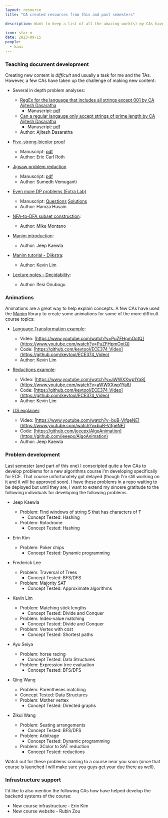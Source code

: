 ```yaml
---
layout: resource
title: "CA created resources from this and past semesters"

description: Want to keep a list of all the amazing work(s) my CAs have have. Some are published here. Some are in reserves  

icon: star-o
date: 2023-09-15
people:
  - kani
---
```


### Teaching document development

Creating new content is *difficult* and usually a task for me and the TAs. However, a few CAs have taken up the challenge of making new content: 

- Several in depth problem analyses: 
  - [RegEx for the language that includes all strings except 001 by CA Ajitesh Dasaratha](/lectures/Lec01.html)
    - Manuscript: [pdf](/materials/extra_content/RegEx_Ajitesh_1.pdf)
  - [Can a regular langauge only accept strings of prime length by CA Ajitesh Dasaratha](/lectures/Lec05.html)
    - Manuscript: [pdf](/materials/extra_content/NonReg_PrimeLang_Ajitesh.pdf)  
  - Author: Ajitesh Dasaratha

- [Five-strong-bicolor proof](/lectures/Lec21.html)
  - Manuscript: [pdf](/materials/extra_content/five-bicolorable.pdf)
  - Author: Eric Carl Roth

- [Jigsaw problem reduction](/lectures/Lec21.html)
  - Manuscript: [pdf](/materials/extra_content/Jigsaw_Sumedh.pdf)
  - Author: Sumedh Vemuganti

- [Even more DP problems (Extra Lab)](/lectures/Lec13.html)
  - Manuscript: [Questions](/materials/extra_content/lab12-new.pdf) [Solutions](/materials/extra_content/lab12-sol-new.pdf)
  - Author: Hamza Husain

- [NFA-to-DFA subset construction](/resources/SubsetConstruction):
  - Author: Mike Montano

- [Manim introduction](/resources/ManimGuide):
  - Author: Jeep Kaewla

- [Manim tutorial - Djikstra](/resources/ManimGuide2):
  - Author: Kevin Lim

- [Lecture notes - Decidability](/lectures/Lec23.html):
  - Author: Ifesi Onubogu

### Animations 

Animations are a great way to help explain concepts. A few CAs have used the [Manim](https://github.com/3b1b/manim) library to create some animations for some of the more difficult course topics: 

- [Language Transformation example](/lectures/Lec4.html):   
  - Video: [https://www.youtube.com/watch?v=PuZFHpmOotQ](https://www.youtube.com/watch?v=PuZFHpmOotQ)
  - Code: [https://github.com/kevtool/ECE374_Video](https://github.com/kevtool/ECE374_Video)
  - Author: Kevin Lim

- [Reductions example](/lectures/Lec21.html): 
  - Video: [https://www.youtube.com/watch?v=aWWXXwp1Ya8](https://www.youtube.com/watch?v=aWWXXwp1Ya8)
  - Code: [https://github.com/kevtool/ECE374_Video](https://github.com/kevtool/ECE374_Video)
  - Author: Kevin Lim

- [LIS explainer](/lectures/Lec13.html): 
  - Video: [https://www.youtube.com/watch?v=buB-VifgeNE](https://www.youtube.com/watch?v=buB-VifgeNE)
  - Code: [https://github.com/jeeepx/AlgoAnimation](https://github.com/jeeepx/AlgoAnimation)
  - Author: Jeep Kaewla

### Problem development

Last semester (and part of this one) I conscripted quite a few CAs to develop problems for a new algorithms course I'm developing specifically for ECE. That course unfortunately got delayed (though I'm still working on it and it will be approved soon). I have these problems in a repo waiting to be deployed but until they are, I want to extend my sincere gratitude to the following individuals for developing the following problems. 

- Jeep Kaewla
  - Problem: Find windows of string S that has characters of T
    - Concept Tested: Hashing
  - Problem: Rotodrome
    - Concept Tested: Hashing

- Erin Kim
  - Problem: Poker chips
    - Concept Tested: Dynamic programming

- Frederick Lee
  - Problem: Traversal of Trees
    - Concept Tested: BFS/DFS
  - Problem: Majority SAT
    - Concept Tested: Approximate algorithms

- Kevin Lim
  - Problem: Matching stick lengths
    - Concept Tested: Divide and Conquer
  - Problem: Index-value matching
    - Concept Tested: Divide and Conquer
  - Problem: Vertex with cost
    - Concept Tested: Shortest paths

- Ayu Seiya
  - Problem: horse racing
    - Concept Tested: Data Structures
  - Problem: Expression tree evaluation
    - Concept Tested: BFS/DFS

- Qing Wang
  - Problem: Parentheses matching
   - Concept Tested: Data Structures
  - Problem: Mother vertex
    - Concept Tested: Directed graphs 

- Zikui Wang
  - Problem: Seating arrangements 
    - Concept Tested: BFS/DFS
  - Problem: Arbitrage 
    - Concept Tested: Dynamic programming
  - Problem: 3Color to SAT reduction 
    - Concept Tested: reductions

Watch out for these problems coming to a course near you soon (once that course is launched I will make sure you guys get your due there as well).

### Infrastructure support

I'd like to also mention the following CAs how have helped develop the backend systems of the course: 

- New course infrastructure - Erin Kim
- New course website - Rubin Zou